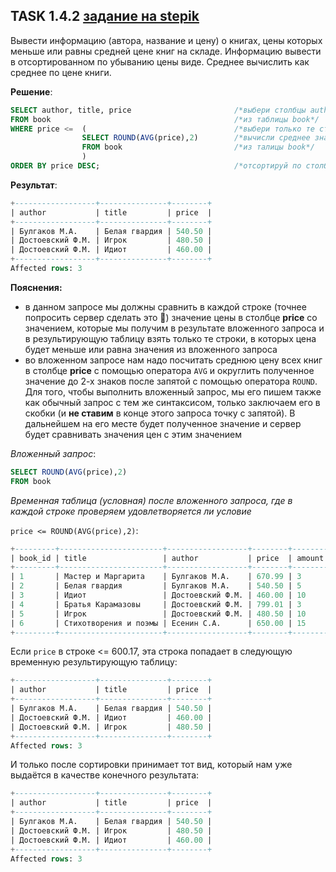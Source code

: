 ## TASK 1.4.2 [задание на stepik](https://stepik.org/lesson/297514/step/2?unit=279274)
Вывести информацию (автора, название и цену) о  книгах, цены которых меньше или равны средней цене книг на складе.
Информацию вывести в отсортированном по убыванию цены виде. Среднее вычислить как среднее по цене книги.

**Решение**:

```SQL
SELECT author, title, price                       /*выбери столбцы author, title, price*/
FROM book                                         /*из таблицы book*/
WHERE price <=  (                                 /*выбери только те строки, в которых значения столбца price <= результату вложенного запроса*/
                SELECT ROUND(AVG(price),2)        /*вычисли среднее значение в столбце price и округли его до 2-х знаков после запятой*/
                FROM book                         /*из талицы book*/
                )
ORDER BY price DESC;                              /*отсортируй по столбцу price в порядке убывания*/
```

**Результат**:

```SQL
+------------------+---------------+--------+
| author           | title         | price  |
+------------------+---------------+--------+
| Булгаков М.А.    | Белая гвардия | 540.50 |
| Достоевский Ф.М. | Игрок         | 480.50 |
| Достоевский Ф.М. | Идиот         | 460.00 |
+------------------+---------------+--------+
Affected rows: 3
```

**Пояснения:**

- в данном запросе мы должны сравнить в каждой строке (точнее попросить сервер сделать это 🥺) значение цены в столбце **price** со значением,
которые мы получим в результате вложенного запроса и в результирующую таблицу взять только те строки, в которых цена будет меньше или равна значения из
вложенного запроса
- во вложенном запросе нам надо посчитать среднюю цену всех книг в столбце **price** c помощью оператора ```AVG``` и округлить полученное значение до
2-х знаков после запятой с помощью оператора ```ROUND```. Для того, чтобы выполнить вложенный запрос, мы его пишем также как обычный запрос с тем же
синтаксисом, только заключаем его в скобки (и **не ставим** в конце этого запроса точку с запятой). В дальнейшем на его месте будет полученное значение и сервер будет сравнивать значения цен с этим значением

*Вложенный запрос*:

```SQL
SELECT ROUND(AVG(price),2)
FROM book
```

*Временная таблица (условная) после вложенного запроса, где в каждой строке проверяем удовлетворяется ли условие* 

```price <= ROUND(AVG(price),2)```:

```SQL
+---------+-----------------------+------------------+--------+--------+---------------------+
| book_id | title                 | author           | price  | amount | ROUND(AVG(price),2) |
+---------+-----------------------+------------------+--------+--------+---------------------+
| 1       | Мастер и Маргарита    | Булгаков М.А.    | 670.99 | 3      | 600.17              |
| 2       | Белая гвардия         | Булгаков М.А.    | 540.50 | 5      | 600.17              |
| 3       | Идиот                 | Достоевский Ф.М. | 460.00 | 10     | 600.17              |
| 4       | Братья Карамазовы     | Достоевский Ф.М. | 799.01 | 3      | 600.17              |
| 5       | Игрок                 | Достоевский Ф.М. | 480.50 | 10     | 600.17              |
| 6       | Стихотворения и поэмы | Есенин С.А.      | 650.00 | 15     | 600.17              |
+---------+-----------------------+------------------+--------+--------+---------------------+
```

Если ```price``` в строке <= 600.17, эта строка попадает в следующую временную результирующую таблицу:

```SQL
+------------------+---------------+--------+
| author           | title         | price  |
+------------------+---------------+--------+
| Булгаков М.А.    | Белая гвардия | 540.50 |
| Достоевский Ф.М. | Идиот         | 460.00 |
| Достоевский Ф.М. | Игрок         | 480.50 |
+------------------+---------------+--------+
Affected rows: 3
```

И только после сортировки принимает тот вид, который нам уже выдаётся в качестве конечного результата:

```SQL
+------------------+---------------+--------+
| author           | title         | price  |
+------------------+---------------+--------+
| Булгаков М.А.    | Белая гвардия | 540.50 |
| Достоевский Ф.М. | Игрок         | 480.50 |
| Достоевский Ф.М. | Идиот         | 460.00 |
+------------------+---------------+--------+
Affected rows: 3
```
